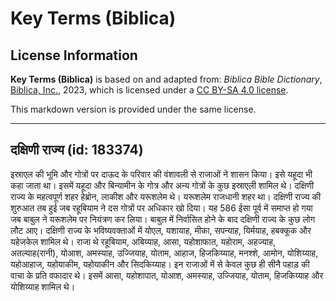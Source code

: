 # Key Terms (Biblica)

## License Information

**Key Terms (Biblica)** is based on and adapted from: _Biblica Bible Dictionary_, [Biblica, Inc.](https://www.biblica.com/), 2023, which is licensed under a [CC BY-SA 4.0 license](https://creativecommons.org/licenses/by-sa/4.0/legalcode.en).

This markdown version is provided under the same license.



--------------------------------

## दक्षिणी राज्य (id: 183374)

इस्राएल की भूमि और गोत्रों पर दाऊद के परिवार की वंशावली से राजाओं ने शासन किया। इसे यहूदा भी कहा जाता था। इसमें यहूदा और बिन्यामीन के गोत्र और अन्य गोत्रों के कुछ इस्राएली शामिल थे। दक्षिणी राज्य के महत्वपूर्ण शहर हेब्रोन, लाकीश और यरूशलेम थे। यरूशलेम राजधानी शहर था। दक्षिणी राज्य की शुरुआत तब हुई जब रहूबियाम ने दस गोत्रों पर अधिकार खो दिया। यह 586 ईसा पूर्व में समाप्त हो गया जब बाबुल ने यरूशलेम पर नियंत्रण कर लिया। बाबुल में निर्वासित होने के बाद दक्षिणी राज्य के कुछ लोग लौट आए। दक्षिणी राज्य के भविष्यवक्ताओं में योएल, यशायाह, मीका, सपन्याह, यिर्मयाह, हबक्कूक और यहेजकेल शामिल थे। राजा थे रहूबियाम, अबिय्याह, आसा, यहोशाफात, यहोराम, अहज्याह, अतल्याह(रानी), योआश, अमस्याह, उज्जियाह, योताम, आहाज, हिजकिय्याह, मनश्शे, आमोन, योशिय्याह, यहोआहाज, यहोयाकीम, यहोयाकीन और सिदकिय्याह। इन राजाओं में से केवल कुछ ही सीनै पहाड़ की वाचा के प्रति वफादार थे। इसमें आसा, यहोशापात, योआश, अमस्याह, उज्जियाह, योताम, हिजकिय्याह और योशिय्याह शामिल थे।


